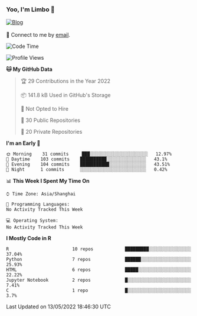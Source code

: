 ### Yoo, I'm Limbo 👋
 [![Blog](https://img.shields.io/badge/Limbo-Blog-blue)](https://limboblog.netlify.app/)
<br></br>
💬 Connect to me by [email](mailto:limbowx1996@162.com). 
<!--START_SECTION:waka-->
![Code Time](http://img.shields.io/badge/Code%20Time-0%20secs-blue)

![Profile Views](http://img.shields.io/badge/Profile%20Views-0-blue)

**🐱 My GitHub Data** 

> 🏆 29 Contributions in the Year 2022
 > 
> 📦 141.8 kB Used in GitHub's Storage 
 > 
> 🚫 Not Opted to Hire
 > 
> 📜 30 Public Repositories 
 > 
> 🔑 20 Private Repositories  
 > 
**I'm an Early 🐤** 

```text
🌞 Morning    31 commits     ███░░░░░░░░░░░░░░░░░░░░░░   12.97% 
🌆 Daytime    103 commits    ██████████░░░░░░░░░░░░░░░   43.1% 
🌃 Evening    104 commits    ███████████░░░░░░░░░░░░░░   43.51% 
🌙 Night      1 commits      ░░░░░░░░░░░░░░░░░░░░░░░░░   0.42%

```


📊 **This Week I Spent My Time On** 

```text
⌚︎ Time Zone: Asia/Shanghai

💬 Programming Languages: 
No Activity Tracked This Week

💻 Operating System: 
No Activity Tracked This Week

```

**I Mostly Code in R** 

```text
R                        10 repos            █████████░░░░░░░░░░░░░░░░   37.04% 
Python                   7 repos             ██████░░░░░░░░░░░░░░░░░░░   25.93% 
HTML                     6 repos             █████░░░░░░░░░░░░░░░░░░░░   22.22% 
Jupyter Notebook         2 repos             █░░░░░░░░░░░░░░░░░░░░░░░░   7.41% 
C                        1 repo              █░░░░░░░░░░░░░░░░░░░░░░░░   3.7%

```



 Last Updated on 13/05/2022 18:46:30 UTC
<!--END_SECTION:waka-->
